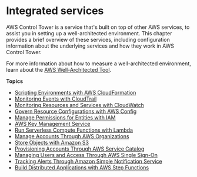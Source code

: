 # Integrated services<a name="integrated-services"></a>

AWS Control Tower is a service that's built on top of other AWS services, to assist you in setting up a well\-architected environment\. This chapter provides a brief overview of these services, including configuration information about the underlying services and how they work in AWS Control Tower\.

For more information about how to measure a well\-architected environment, learn about the [AWS Well\-Architected Tool](https://docs.aws.amazon.com/wellarchitected/latest/userguide/intro.html)\.

**Topics**
+ [Scripting Environments with AWS CloudFormation](cloudformation.md)
+ [Monitoring Events with CloudTrail](cloudtrail.md)
+ [Monitoring Resources and Services with CloudWatch](cloudwatch.md)
+ [Govern Resource Configurations with AWS Config](config.md)
+ [Manage Permissions for Entities with IAM](iam.md)
+ [AWS Key Management Service](kms-integration.md)
+ [Run Serverless Compute Functions with Lambda](lambda.md)
+ [Manage Accounts Through AWS Organizations](organizations.md)
+ [Store Objects with Amazon S3](s3.md)
+ [Provisioning Accounts Through AWS Service Catalog](service-catalog.md)
+ [Managing Users and Access Through AWS Single Sign\-On](sso.md)
+ [Tracking Alerts Through Amazon Simple Notification Service](sns.md)
+ [Build Distributed Applications with AWS Step Functions](step-functions.md)